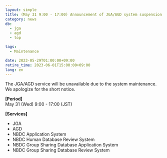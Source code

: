 ```yaml
---
layout: simple
title: (May 31 9:00 - 17:00) Announcement of JGA/AGD system suspension 
category: news
db:
  - jga
  - agd
  - top

tags:
  - Maintenance

date: 2023-05-29T01:00:00+09:00
retire_time: 2023-06-01T15:00:00+09:00
lang: en
---
```


The JGA/AGD service will be unavailable due to the system maintenance.    
We apologize for the short notice.

**[Period]**  
May 31 (Wed) 9:00 - 17:00 (JST)    

**[Services]**    
 - JGA
 - AGD
 - NBDC Application System
 - NBDC Human Database Review System
 - NBDC Group Sharing Database Application System
 - NBDC Group Sharing Database Review System
